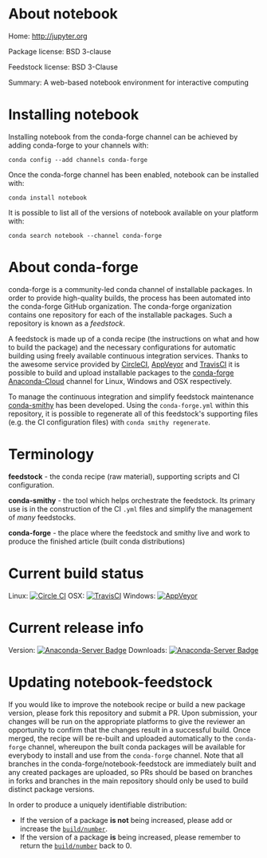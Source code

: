 About notebook
==============

Home: http://jupyter.org

Package license: BSD 3-clause

Feedstock license: BSD 3-Clause

Summary: A web-based notebook environment for interactive computing



Installing notebook
===================

Installing notebook from the conda-forge channel can be achieved by adding conda-forge to your channels with:

```
conda config --add channels conda-forge
```

Once the conda-forge channel has been enabled, notebook can be installed with:

```
conda install notebook
```

It is possible to list all of the versions of notebook available on your platform with:

```
conda search notebook --channel conda-forge
```


About conda-forge
=================

conda-forge is a community-led conda channel of installable packages.
In order to provide high-quality builds, the process has been automated into the
conda-forge GitHub organization. The conda-forge organization contains one repository
for each of the installable packages. Such a repository is known as a *feedstock*.

A feedstock is made up of a conda recipe (the instructions on what and how to build
the package) and the necessary configurations for automatic building using freely
available continuous integration services. Thanks to the awesome service provided by
[CircleCI](https://circleci.com/), [AppVeyor](http://www.appveyor.com/)
and [TravisCI](https://travis-ci.org/) it is possible to build and upload installable
packages to the [conda-forge](https://anaconda.org/conda-forge)
[Anaconda-Cloud](http://docs.anaconda.org/) channel for Linux, Windows and OSX respectively.

To manage the continuous integration and simplify feedstock maintenance
[conda-smithy](http://github.com/conda-forge/conda-smithy) has been developed.
Using the ``conda-forge.yml`` within this repository, it is possible to regenerate all of
this feedstock's supporting files (e.g. the CI configuration files) with ``conda smithy regenerate``.


Terminology
===========

**feedstock** - the conda recipe (raw material), supporting scripts and CI configuration.

**conda-smithy** - the tool which helps orchestrate the feedstock.
                   Its primary use is in the construction of the CI ``.yml`` files
                   and simplify the management of *many* feedstocks.

**conda-forge** - the place where the feedstock and smithy live and work to
                  produce the finished article (built conda distributions)

Current build status
====================

Linux: [![Circle CI](https://circleci.com/gh/conda-forge/notebook-feedstock.svg?style=shield)](https://circleci.com/gh/conda-forge/notebook-feedstock)
OSX: [![TravisCI](https://travis-ci.org/conda-forge/notebook-feedstock.svg?branch=master)](https://travis-ci.org/conda-forge/notebook-feedstock)
Windows: [![AppVeyor](https://ci.appveyor.com/api/projects/status/github/conda-forge/notebook-feedstock?svg=True)](https://ci.appveyor.com/project/conda-forge/notebook-feedstock/branch/master)

Current release info
====================
Version: [![Anaconda-Server Badge](https://anaconda.org/conda-forge/notebook/badges/version.svg)](https://anaconda.org/conda-forge/notebook)
Downloads: [![Anaconda-Server Badge](https://anaconda.org/conda-forge/notebook/badges/downloads.svg)](https://anaconda.org/conda-forge/notebook)


Updating notebook-feedstock
===========================

If you would like to improve the notebook recipe or build a new
package version, please fork this repository and submit a PR. Upon submission,
your changes will be run on the appropriate platforms to give the reviewer an
opportunity to confirm that the changes result in a successful build. Once
merged, the recipe will be re-built and uploaded automatically to the
`conda-forge` channel, whereupon the built conda packages will be available for
everybody to install and use from the `conda-forge` channel.
Note that all branches in the conda-forge/notebook-feedstock are
immediately built and any created packages are uploaded, so PRs should be based
on branches in forks and branches in the main repository should only be used to
build distinct package versions.

In order to produce a uniquely identifiable distribution:
 * If the version of a package **is not** being increased, please add or increase
   the [``build/number``](http://conda.pydata.org/docs/building/meta-yaml.html#build-number-and-string).
 * If the version of a package **is** being increased, please remember to return
   the [``build/number``](http://conda.pydata.org/docs/building/meta-yaml.html#build-number-and-string)
   back to 0.
